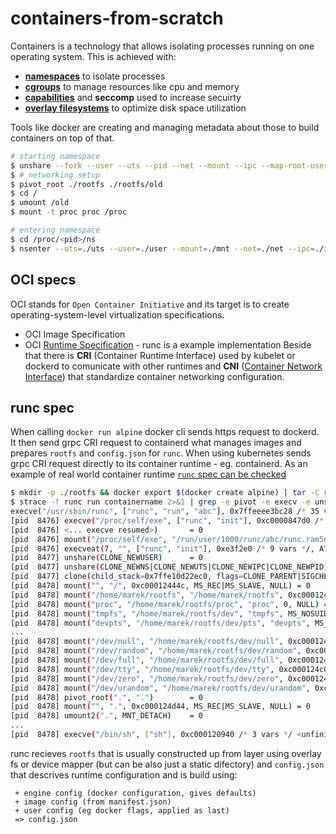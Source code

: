 # containers-from-scratch
Containers is a technology that allows isolating processes running on one operating system. This is achieved with:
* [**namespaces**](https://github.com/mszlgr/containers-from-scratch/tree/master/namespaces) to isolate processes
* [**cgroups**](https://github.com/mszlgr/containers-from-scratch/tree/master/cgroups) to manage resources like cpu and memory
* [**capabilities**](https://github.com/mszlgr/containers-from-scratch/tree/master/capabilities) and **seccomp** used to increase secuirty
* [**overlay filesystems**](https://github.com/mszlgr/containers-from-scratch/tree/master/filesystem) to optimize disk space utilization

Tools like docker are creating and managing metadata about those to build containers on top of that.

```bash
# starting namespace
$ unshare --fork --user --uts --pid --net --mount --ipc --map-root-user
$ # networking setup
$ pivot_root ./rootfs ./rootfs/old
$ cd /
$ umount /old
$ mount -t proc proc /proc

# entering namespace
$ cd /proc/<pid>/ns
$ nsenter --uts=./uts --user=./user --mount=./mnt --net=./net --ipc=./ipc --pid=./pid --utc=./utc # or $ nsenter -t <pid> -Umnipu

```

## OCI specs
OCI stands for `Open Container Initiative` and its target is to create operating-system-level virtualization specifications.
* OCI Image Specification
* OCI [Runtime Specification](https://github.com/opencontainers/runtime-spec/blob/master/config.md) - runc is a example implementation
Beside that there is **CRI** (Container Runtime Interface) used by kubelet or dockerd to comunicate with other runtimes and **CNI** ([Container Network Interface](https://github.com/containernetworking/cni)) that standardize container networking configuration.


## runc spec
When calling `docker run alpine` docker cli sends https request to dockerd. It then send grpc CRI request to containerd what manages images and prepares `rootfs` and `config.json` for `runc`. When using kubernetes sends grpc CRI request directly to its container runtime - eg. containerd. As an example of real world container runtime [`runc` spec can be checked](https://github.com/opencontainers/runc/blob/master/libcontainer/SPEC.md)
```bash
$ mkdir -p ./rootfs && docker export $(docker create alpine) | tar -C rootfs -xf -
$ strace -f runc run containername 2>&1 | grep -e pivot -e execv -e unshare -e mount\( -e clone -e umount
execve("/usr/sbin/runc", ["runc", "run", "abc"], 0x7ffeeee3bc28 /* 35 vars */) = 0
[pid  8476] execve("/proc/self/exe", ["runc", "init"], 0xc0000847d0 /* 8 vars */ <unfinished ...>
[pid  8476] <... execve resumed>)       = 0
[pid  8476] mount("/proc/self/exe", "/run/user/1000/runc/abc/runc.ram5n6", 0x8b4b69, MS_BIND, 0x8b4b69 <unfinished ...>
[pid  8476] execveat(7, "", ["runc", "init"], 0xe3f2e0 /* 9 vars */, AT_EMPTY_PATH) = 0
[pid  8477] unshare(CLONE_NEWUSER)      = 0
[pid  8477] unshare(CLONE_NEWNS|CLONE_NEWUTS|CLONE_NEWIPC|CLONE_NEWPID) = 0
[pid  8477] clone(child_stack=0x7ffe10d22ec0, flags=CLONE_PARENT|SIGCHLD) = 8478
[pid  8478] mount("", "/", 0xc00012444c, MS_REC|MS_SLAVE, NULL) = 0
[pid  8478] mount("/home/marek/rootfs", "/home/marek/rootfs", 0xc0001248fa, MS_BIND|MS_REC, NULL) = 0
[pid  8478] mount("proc", "/home/marek/rootfs/proc", "proc", 0, NULL) = 0
[pid  8478] mount("tmpfs", "/home/marek/rootfs/dev", "tmpfs", MS_NOSUID|MS_STRICTATIME, "mode=755,size=65536k") = 0
[pid  8478] mount("devpts", "/home/marek/rootfs/dev/pts", "devpts", MS_NOSUID|MS_NOEXEC, "newinstance,ptmxmode=0666,mode=0"...) = 0
...
[pid  8478] mount("/dev/null", "/home/marek/rootfs/dev/null", 0xc000124bba, MS_BIND, NULL) = 0
[pid  8478] mount("/dev/random", "/home/marek/rootfs/dev/random", 0xc000124bc8, MS_BIND, NULL) = 0
[pid  8478] mount("/dev/full", "/home/marek/rootfs/dev/full", 0xc000124be8, MS_BIND, NULL) = 0
[pid  8478] mount("/dev/tty", "/home/marek/rootfs/dev/tty", 0xc000124c08, MS_BIND, NULL) = 0
[pid  8478] mount("/dev/zero", "/home/marek/rootfs/dev/zero", 0xc000124c28, MS_BIND, NULL) = 0
[pid  8478] mount("/dev/urandom", "/home/marek/rootfs/dev/urandom", 0xc000124c48, MS_BIND, NULL) = 0
[pid  8478] pivot_root(".", ".")        = 0
[pid  8478] mount("", ".", 0xc000124d44, MS_REC|MS_SLAVE, NULL) = 0
[pid  8478] umount2(".", MNT_DETACH)    = 0
...
[pid  8478] execve("/bin/sh", ["sh"], 0xc000120940 /* 3 vars */ <unfinished ...>
```

runc recieves `rootfs` that is usually constructed up from layer using overlay fs or device mapper (but can be also just a static difectory) and  `config.json` that descrives runtime configuration and is build using:
```
 + engine config (docker configuration, gives defaults)
 + image config (from manifest.json)
 + user config (eg docker flags, applied as last)
 => config.json 
```

